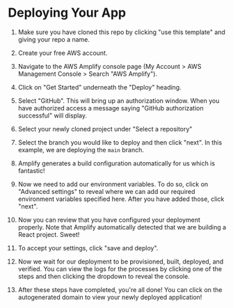 # Deploying Your App

1. Make sure you have cloned this repo by clicking "use this template" and giving your repo a name.

1. Create your free AWS account.

1. Navigate to the AWS Amplify console page (My Account > AWS Management Console > Search "AWS Amplify").

1. Click on "Get Started" underneath the "Deploy" heading.

1. Select "GitHub". This will bring up an authorization window. When you have authorized access a message saying "GitHub authorization successful" will display.

1. Select your newly cloned project under "Select a repository"

1. Select the branch you would like to deploy and then click "next". In this example, we are deploying the `main` branch.

1. Amplify generates a build configuration automatically for us which is fantastic!

1. Now we need to add our environment variables. To do so, click on "Advanced settings" to reveal where we can add our required environment variables specified here. After you have added those, click "next".

1. Now you can review that you have configured your deployment properly. Note that Amplify automatically detected that we are building a React project. Sweet!

1. To accept your settings, click "save and deploy".

1. Now we wait for our deployment to be provisioned, built, deployed, and verified. You can view the logs for the processes by clicking one of the steps and then clicking the dropdown to reveal the console.

1. After these steps have completed, you're all done! You can click on the autogenerated domain to view your newly deployed application!
